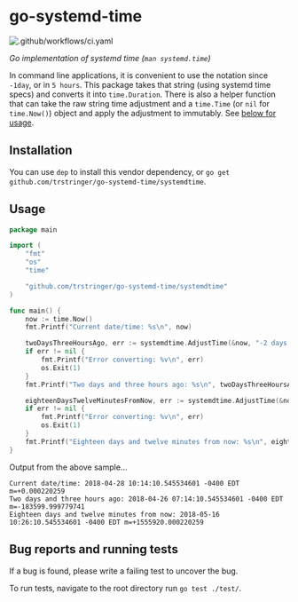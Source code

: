 # go-systemd-time

![.github/workflows/ci.yaml](https://github.com/trstringer/go-systemd-time/workflows/.github/workflows/ci.yaml/badge.svg)

_Go implementation of systemd time (`man systemd.time`)_

In command line applications, it is convenient to use the notation since `-1day`, or in `5 hours`. This package takes that string (using systemd time specs) and converts it into `time.Duration`. There is also a helper function that can take the raw string time adjustment and a `time.Time` (or `nil` for `time.Now()`) object and apply the adjustment to immutably. See [below for usage](#usage).

## Installation

You can use `dep` to install this vendor dependency, or `go get github.com/trstringer/go-systemd-time/systemdtime`.

## Usage

```go
package main

import (
	"fmt"
	"os"
	"time"

	"github.com/trstringer/go-systemd-time/systemdtime"
)

func main() {
	now := time.Now()
	fmt.Printf("Current date/time: %s\n", now)

	twoDaysThreeHoursAgo, err := systemdtime.AdjustTime(&now, "-2 days 3 hr")
	if err != nil {
		fmt.Printf("Error converting: %v\n", err)
		os.Exit(1)
	}
	fmt.Printf("Two days and three hours ago: %s\n", twoDaysThreeHoursAgo)

	eighteenDaysTwelveMinutesFromNow, err := systemdtime.AdjustTime(&now, "18d12min")
	if err != nil {
		fmt.Printf("Error converting: %v\n", err)
		os.Exit(1)
	}
	fmt.Printf("Eighteen days and twelve minutes from now: %s\n", eighteenDaysTwelveMinutesFromNow)
}
```

Output from the above sample...

```
Current date/time: 2018-04-28 10:14:10.545534601 -0400 EDT m=+0.000220259
Two days and three hours ago: 2018-04-26 07:14:10.545534601 -0400 EDT m=-183599.999779741
Eighteen days and twelve minutes from now: 2018-05-16 10:26:10.545534601 -0400 EDT m=+1555920.000220259
```

## Bug reports and running tests

If a bug is found, please write a failing test to uncover the bug.

To run tests, navigate to the root directory run `go test ./test/`.
